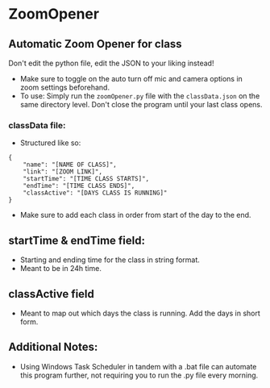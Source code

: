 # ZoomOpener
## Automatic Zoom Opener for class
Don't edit the python file, edit the JSON to your liking instead!
- Make sure to toggle on the auto turn off mic and camera options in zoom settings beforehand.
- To use: Simply run the `zoomOpener.py` file with the `classData.json` on the same directory level. Don't close the program until your last class opens.
### classData file:
- Structured like so:

```
{
    "name": "[NAME OF CLASS]",
    "link": "[ZOOM LINK]",
    "startTime": "[TIME CLASS STARTS]",
    "endTime": "[TIME CLASS ENDS]",
    "classActive": "[DAYS CLASS IS RUNNING]"
}
```
- Make sure to add each class in order from start of the day to the end.
## startTime & endTime field:
- Starting and ending time for the class in string format.
- Meant to be in 24h time.

## classActive field
- Meant to map out which days the class is running. Add the days in short form.

## Additional Notes:
- Using Windows Task Scheduler in tandem with a .bat file can automate this program further, not requiring you to run the .py file every morning.

